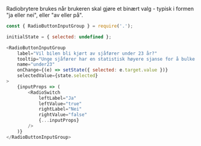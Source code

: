 Radiobrytere brukes når brukeren skal gjøre et binært valg - typisk i formen 
"ja eller nei", eller "av eller på".

```js
const { RadioButtonInputGroup } = require('.');

initialState = { selected: undefined };

<RadioButtonInputGroup 
    label="Vil bilen bli kjørt av sjåfører under 23 år?"
    tooltip="Unge sjåfører har en statistisk høyere sjanse for å bulke bilen."
    name="under23"
    onChange={(e) => setState({ selected: e.target.value })}
    selectedValue={state.selected}
>
    {inputProps => (
        <RadioSwitch 
            leftLabel="Ja"
            leftValue="true"
            rightLabel="Nei"
            rightValue="false"
            {...inputProps}
        />
    )}
</RadioButtonInputGroup>
```

